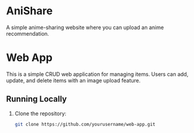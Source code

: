 # AniShare 
A simple anime-sharing website where you can upload an anime recommendation.

# Web App
This is a simple CRUD web application for managing items. Users can add, update, and delete items with an image upload feature.

## Running Locally
1. Clone the repository:
   ```bash
   git clone https://github.com/yourusername/web-app.git
